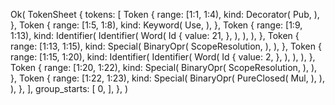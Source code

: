 Ok(
    TokenSheet {
        tokens: [
            Token {
                range: [1:1, 1:4),
                kind: Decorator(
                    Pub,
                ),
            },
            Token {
                range: [1:5, 1:8),
                kind: Keyword(
                    Use,
                ),
            },
            Token {
                range: [1:9, 1:13),
                kind: Identifier(
                    Identifier(
                        Word(
                            Id {
                                value: 21,
                            },
                        ),
                    ),
                ),
            },
            Token {
                range: [1:13, 1:15),
                kind: Special(
                    BinaryOpr(
                        ScopeResolution,
                    ),
                ),
            },
            Token {
                range: [1:15, 1:20),
                kind: Identifier(
                    Identifier(
                        Word(
                            Id {
                                value: 2,
                            },
                        ),
                    ),
                ),
            },
            Token {
                range: [1:20, 1:22),
                kind: Special(
                    BinaryOpr(
                        ScopeResolution,
                    ),
                ),
            },
            Token {
                range: [1:22, 1:23),
                kind: Special(
                    BinaryOpr(
                        PureClosed(
                            Mul,
                        ),
                    ),
                ),
            },
        ],
        group_starts: [
            0,
        ],
    },
)